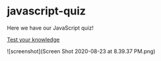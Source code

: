 # javascript-quiz

Here we have our JavaScript quiz!

[Test your knowledge](https://benyunus1.github.io/javascript-quiz/)

![screenshot](Screen Shot 2020-08-23 at 8.39.37 PM.png)
